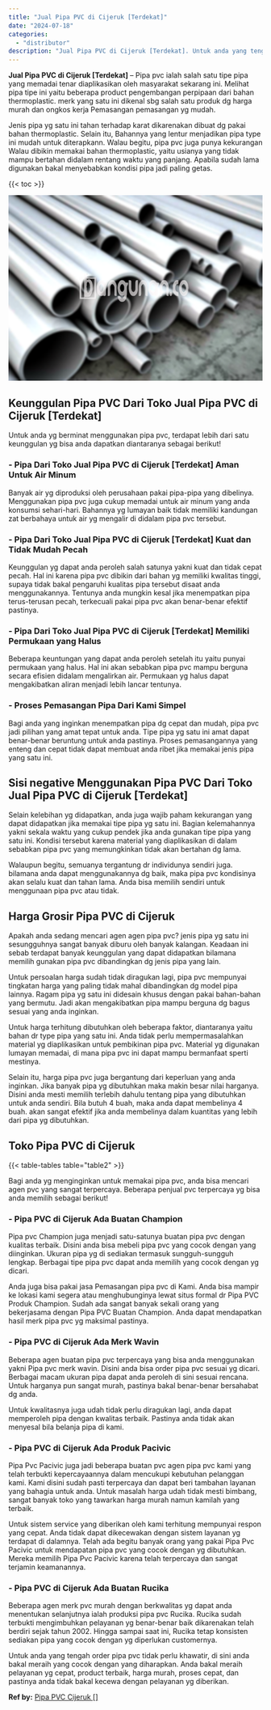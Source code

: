 ```yaml
---
title: "Jual Pipa PVC di Cijeruk [Terdekat]"
date: "2024-07-18"
categories: 
  - "distributor"
description: "Jual Pipa PVC di Cijeruk [Terdekat]. Untuk anda yang tengah order pipa pvc tidak perlu khawatir, di sini anda bakal meraih yang cocok dengan yang diharapkan...."
---
```


**Jual Pipa PVC di Cijeruk \[Terdekat\]** – Pipa pvc ialah salah satu tipe pipa yang memadai tenar diaplikasikan oleh masyarakat sekarang ini. Melihat pipa tipe ini yaitu beberapa product pengembangan perpipaan dari bahan thermoplastic. merk yang satu ini dikenal sbg salah satu produk dg harga murah dan ongkos kerja Pemasangan pemasangan yg mudah.

Jenis pipa yg satu ini tahan terhadap karat dikarenakan dibuat dg pakai bahan thermoplastic. Selain itu, Bahannya yang lentur menjadikan pipa type ini mudah untuk diterapkann. Walau begitu, pipa pvc juga punya kekurangan Walau dibikin memakai bahan thermoplastic, yaitu usianya yang tidak mampu bertahan didalam rentang waktu yang panjang. Apabila sudah lama digunakan bakal menyebabkan kondisi pipa jadi paling getas.

{{< toc >}}

![Jual Pipa PVC di Cijeruk [Terdekat]](/images/jaul-pipa-pvc-48.png)

## Keunggulan Pipa PVC Dari Toko Jual Pipa PVC di Cijeruk \[Terdekat\]

Untuk anda yg berminat menggunakan pipa pvc, terdapat lebih dari satu keunggulan yg bisa anda dapatkan diantaranya sebagai berikut!

### \- Pipa Dari Toko Jual Pipa PVC di Cijeruk \[Terdekat\] Aman Untuk Air Minum

Banyak air yg diproduksi oleh perusahaan pakai pipa-pipa yang dibelinya. Menggunakan pipa pvc juga cukup memadai untuk air minum yang anda konsumsi sehari-hari. Bahannya yg lumayan baik tidak memiliki kandungan zat berbahaya untuk air yg mengalir di didalam pipa pvc tersebut.

### \- Pipa Dari Toko Jual Pipa PVC di Cijeruk \[Terdekat\] Kuat dan Tidak Mudah Pecah

Keunggulan yg dapat anda peroleh salah satunya yakni kuat dan tidak cepat pecah. Hal ini karena pipa pvc dibikin dari bahan yg memiliki kwalitas tinggi, supaya tidak bakal pengaruhi kualitas pipa tersebut disaat anda menggunakannya. Tentunya anda mungkin kesal jika menempatkan pipa terus-terusan pecah, terkecuali pakai pipa pvc akan benar-benar efektif pastinya.

### \- Pipa Dari Toko Jual Pipa PVC di Cijeruk \[Terdekat\] Memiliki Permukaan yang Halus

Beberapa keuntungan yang dapat anda peroleh setelah itu yaitu punyai permukaan yang halus. Hal ini akan sebabkan pipa pvc mampu berguna secara efisien didalam mengalirkan air. Permukaan yg halus dapat mengakibatkan aliran menjadi lebih lancar tentunya.

### \- Proses Pemasangan Pipa Dari Kami Simpel

Bagi anda yang inginkan menempatkan pipa dg cepat dan mudah, pipa pvc jadi pilihan yang amat tepat untuk anda. Tipe pipa yg satu ini amat dapat benar-benar beruntung untuk anda pastinya. Proses pemasangannya yang enteng dan cepat tidak dapat membuat anda ribet jika memakai jenis pipa yang satu ini.

## Sisi negative Menggunakan Pipa PVC Dari Toko Jual Pipa PVC di Cijeruk \[Terdekat\]

Selain kelebihan yg didapatkan, anda juga wajib paham kekurangan yang dapat didapatkan jika memakai tipe pipa yg satu ini. Bagian kelemahannya yakni sekala waktu yang cukup pendek jika anda gunakan tipe pipa yang satu ini. Kondisi tersebut karena material yang diaplikasikan di dalam sebabkan pipa pvc yang memungkinkan tidak akan bertahan dg lama.

Walaupun begitu, semuanya tergantung dr individunya sendiri juga. bilamana anda dapat menggunakannya dg baik, maka pipa pvc kondisinya akan selalu kuat dan tahan lama. Anda bisa memilih sendiri untuk menggunaan pipa pvc atau tidak.

## Harga Grosir Pipa PVC di Cijeruk

Apakah anda sedang mencari agen agen pipa pvc? jenis pipa yg satu ini sesungguhnya sangat banyak diburu oleh banyak kalangan. Keadaan ini sebab terdapat banyak keunggulan yang dapat didapatkan bilamana memilih gunakan pipa pvc dibandingkan dg jenis pipa yang lain.

Untuk persoalan harga sudah tidak diragukan lagi, pipa pvc mempunyai tingkatan harga yang paling tidak mahal dibandingkan dg model pipa lainnya. Ragam pipa yg satu ini didesain khusus dengan pakai bahan-bahan yang bermutu. Jadi akan mengakibatkan pipa mampu berguna dg bagus sesuai yang anda inginkan.

Untuk harga terhitung dibutuhkan oleh beberapa faktor, diantaranya yaitu bahan dr type pipa yang satu ini. Anda tidak perlu mempermasalahkan material yg diaplikasikan untuk pembikinan pipa pvc. Material yg digunakan lumayan memadai, di mana pipa pvc ini dapat mampu bermanfaat sperti mestinya.

Selain itu, harga pipa pvc juga bergantung dari keperluan yang anda inginkan. Jika banyak pipa yg dibutuhkan maka makin besar nilai harganya. Disini anda mesti memilih terlebih dahulu tentang pipa yang dibutuhkan untuk anda sendiri. Bila butuh 4 buah, maka anda dapat membelinya 4 buah. akan sangat efektif jika anda membelinya dalam kuantitas yang lebih dari pipa yg dibutuhkan.

## Toko Pipa PVC di Cijeruk

{{< table-tables table="table2" >}}

Bagi anda yg menginginkan untuk memakai pipa pvc, anda bisa mencari agen pvc yang sangat terpercaya. Beberapa penjual pvc terpercaya yg bisa anda memilih sebagai berikut!

### \- Pipa PVC di Cijeruk Ada Buatan Champion

Pipa pvc Champion juga menjadi satu-satunya buatan pipa pvc dengan kualitas terbaik. Disini anda bisa mebeli pipa pvc yang cocok dengan yang diinginkan. Ukuran pipa yg di sediakan termasuk sungguh-sungguh lengkap. Berbagai tipe pipa pvc dapat anda memilih yang cocok dengan yg dicari.

Anda juga bisa pakai jasa Pemasangan pipa pvc di Kami. Anda bisa mampir ke lokasi kami segera atau menghubunginya lewat situs formal dr Pipa PVC Produk Champion. Sudah ada sangat banyak sekali orang yang bekerjasama dengan Pipa PVC Buatan Champion. Anda dapat mendapatkan hasil merk pipa pvc yg maksimal pastinya.

### \- Pipa PVC di Cijeruk Ada Merk Wavin

Beberapa agen buatan pipa pvc terpercaya yang bisa anda menggunakan yakni Pipa pvc merk wavin. Disini anda bisa order pipa pvc sesuai yg dicari. Berbagai macam ukuran pipa dapat anda peroleh di sini sesuai rencana. Untuk harganya pun sangat murah, pastinya bakal benar-benar bersahabat dg anda.

Untuk kwalitasnya juga udah tidak perlu diragukan lagi, anda dapat memperoleh pipa dengan kwalitas terbaik. Pastinya anda tidak akan menyesal bila belanja pipa di kami.

### \- Pipa PVC di Cijeruk Ada Produk Pacivic

Pipa Pvc Pacivic juga jadi beberapa buatan pvc agen pipa pvc kami yang telah terbukti kepercayaannya dalam mencukupi kebutuhan pelanggan kami. Kami disini sudah pasti terpercaya dan dapat beri tambahan layanan yang bahagia untuk anda. Untuk masalah harga udah tidak mesti bimbang, sangat banyak toko yang tawarkan harga murah namun kamilah yang terbaik.

Untuk sistem service yang diberikan oleh kami terhitung mempunyai respon yang cepat. Anda tidak dapat dikecewakan dengan sistem layanan yg terdapat di dalamnya. Telah ada begitu banyak orang yang pakai Pipa Pvc Pacivic untuk mendapatan pipa pvc yang cocok dengan yg dibutuhkan. Mereka memilih Pipa Pvc Pacivic karena telah terpercaya dan sangat terjamin keamanannya.

### \- Pipa PVC di Cijeruk Ada Buatan Rucika

Beberapa agen merk pvc murah dengan berkwalitas yg dapat anda menentukan selanjutnya ialah produksi pipa pvc Rucika. Rucika sudah terbukti mengimbuhkan pelayanan yg benar-benar baik dikarenakan telah berdiri sejak tahun 2002. Hingga sampai saat ini, Rucika tetap konsisten sediakan pipa yang cocok dengan yg diperlukan customernya.

Untuk anda yang tengah order pipa pvc tidak perlu khawatir, di sini anda bakal meraih yang cocok dengan yang diharapkan. Anda bakal meraih pelayanan yg cepat, product terbaik, harga murah, proses cepat, dan pastinya anda tidak bakal kecewa dengan pelayanan yg diberikan.

**Ref by:** [Pipa PVC Cijeruk []](https://id.wikipedia.org/wiki/Pipa)
